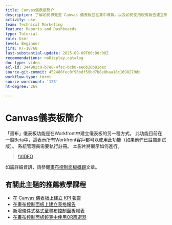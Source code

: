 ```yaml
---
title: Canvas儀表板簡介
description: 了解如何導覽至 Canvas 儀表板並在其中導覽，以及如何使用現有報告建立簡單的儀表板。
activity: use
team: Technical Marketing
feature: Reports and Dashboards
type: Tutorial
role: User
level: Beginner
jira: KT-18768
last-substantial-update: 2025-09-09T00:00:00Z
recommendations: noDisplay,catalog
doc-type: video
exl-id: 344982c0-b7e8-4fac-bcb0-ee6b20b81dec
source-git-commit: 452488fec0f96bdf59bd7b8e8baa18c1698279db
workflow-type: tm+mt
source-wordcount: '123'
ht-degree: 26%

---
```


# Canvas儀表板簡介

「畫布」儀表板功能是在Workfront中建立儀表板的另一種方式。 此功能目前在一般Beta中，這表示所有Workfront客戶都可以使用此功能（如果他們已註冊測試版）。 系統管理員需要執行註冊。 本影片將展示如何進行。

>[!VIDEO](https://video.tv.adobe.com/v/3474020/?quality=12&learn=on&enablevpops)

如需詳細資訊，請參閱[畫布控制面板概觀](https://experienceleague.adobe.com/zh-hant/docs/workfront/using/reporting/canvas-dashboards/canvas-dashboards-overview)文章。

## 有關此主題的推薦教學課程

* [在 Canvas 儀表板上建立 KPI 報告](/help/reporting/canvas-dashboards/create-a-kpi-report-on-a-canvas-dashboard.md)
* [在畫布控制面板上建立表格報告](/help/reporting/canvas-dashboards/create-a-table-report-on-a-canvas-dashboard.md)
* [新增條件式格式至畫布控制面板報表](/help/reporting/canvas-dashboards/add-conditional-formatting-to-a-canvas-dashboard-report.md)
* [在畫布控制面板報表中使用OR篩選器](/help/reporting/canvas-dashboards/use-an-or-filter-in-a-canvas-dashboard-report.md)